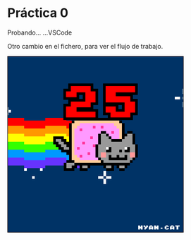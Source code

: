  # Práctica 0

Probando...
...VSCode

Otro cambio en el fichero, para ver el flujo de trabajo.

![](Ejercicio2-img1.gif)